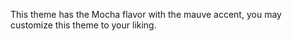 This theme has the Mocha flavor with the mauve accent, you may customize this theme to your liking.
